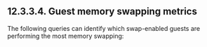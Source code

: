 ## 12.3.3.4. Guest memory swapping metrics

The following queries can identify which swap-enabled guests are performing the most memory swapping:

